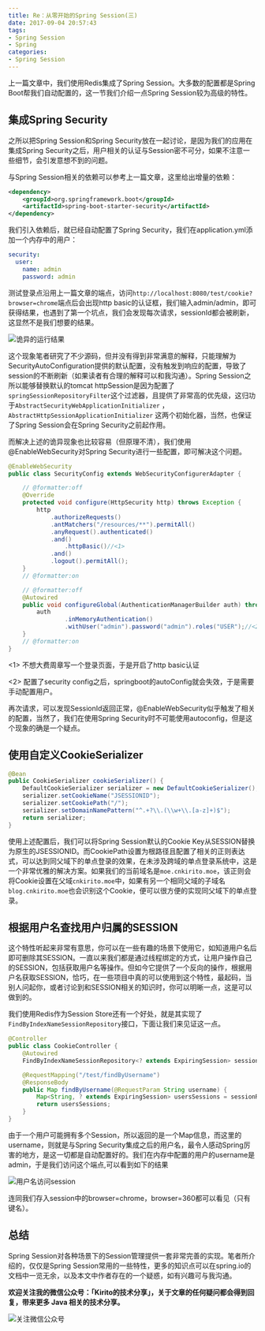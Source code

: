 ```yaml
---
title: Re：从零开始的Spring Session(三)
date: 2017-09-04 20:57:43
tags: 
- Spring Session
- Spring
categories:
- Spring Session
---
```


上一篇文章中，我们使用Redis集成了Spring Session。大多数的配置都是Spring Boot帮我们自动配置的，这一节我们介绍一点Spring Session较为高级的特性。

## 集成Spring Security

之所以把Spring Session和Spring Security放在一起讨论，是因为我们的应用在集成Spring Security之后，用户相关的认证与Session密不可分，如果不注意一些细节，会引发意想不到的问题。

与Spring Session相关的依赖可以参考上一篇文章，这里给出增量的依赖：

```xml
<dependency>
    <groupId>org.springframework.boot</groupId>
    <artifactId>spring-boot-starter-security</artifactId>
</dependency>
```

我们引入依赖后，就已经自动配置了Spring Security，我们在application.yml添加一个内存中的用户：

```yaml
security:
  user:
    name: admin
    password: admin
```

测试登录点沿用上一篇文章的端点，访问`http://localhost:8080/test/cookie?browser=chrome`端点后会出现http basic的认证框，我们输入admin/admin，即可获得结果，也遇到了第一个坑点，我们会发现每次请求，sessionId都会被刷新，这显然不是我们想要的结果。

![诡异的运行结果](http://kirito.iocoder.cn/QQ%E5%9B%BE%E7%89%8720170904212709.png)

这个现象笔者研究了不少源码，但并没有得到非常满意的解释，只能理解为SecurityAutoConfiguration提供的默认配置，没有触发到响应的配置，导致了session的不断刷新（如果读者有合理的解释可以和我沟通）。Spring Session之所以能够替换默认的tomcat httpSession是因为配置了`springSessionRepositoryFilter`这个过滤器，且提供了非常高的优先级，这归功于`AbstractSecurityWebApplicationInitializer` ，`AbstractHttpSessionApplicationInitializer` 这两个初始化器，当然，也保证了Spring Session会在Spring Security之前起作用。

而解决上述的诡异现象也比较容易（但原理不清），我们使用@EnableWebSecurity对Spring Security进行一些配置，即可解决这个问题。

```java
@EnableWebSecurity
public class SecurityConfig extends WebSecurityConfigurerAdapter {

    // @formatter:off
    @Override
    protected void configure(HttpSecurity http) throws Exception {
        http
            .authorizeRequests()
            .antMatchers("/resources/**").permitAll()
            .anyRequest().authenticated()
            .and()
                .httpBasic()//<1>
            .and()
            .logout().permitAll();
    }
    // @formatter:on

    // @formatter:off
    @Autowired
    public void configureGlobal(AuthenticationManagerBuilder auth) throws Exception {
        auth
                .inMemoryAuthentication()
                .withUser("admin").password("admin").roles("USER");//<2>
    }
    // @formatter:on
}
```

<1> 不想大费周章写一个登录页面，于是开启了http basic认证

<2> 配置了security config之后，springboot的autoConfig就会失效，于是需要手动配置用户。

再次请求，可以发现SessionId返回正常，@EnableWebSecurity似乎触发了相关的配置，当然了，我们在使用Spring Security时不可能使用autoconfig，但是这个现象的确是一个疑点。

## 使用自定义CookieSerializer

```java
@Bean
public CookieSerializer cookieSerializer() {
    DefaultCookieSerializer serializer = new DefaultCookieSerializer();
    serializer.setCookieName("JSESSIONID");
    serializer.setCookiePath("/");
    serializer.setDomainNamePattern("^.+?\\.(\\w+\\.[a-z]+)$");
    return serializer;
}
```

使用上述配置后，我们可以将Spring Session默认的Cookie Key从SESSION替换为原生的JSESSIONID。而CookiePath设置为根路径且配置了相关的正则表达式，可以达到同父域下的单点登录的效果，在未涉及跨域的单点登录系统中，这是一个非常优雅的解决方案。如果我们的当前域名是`moe.cnkirito.moe`，该正则会将Cookie设置在父域`cnkirito.moe`中，如果有另一个相同父域的子域名`blog.cnkirito.moe`也会识别这个Cookie，便可以很方便的实现同父域下的单点登录。

## 根据用户名查找用户归属的SESSION

这个特性听起来非常有意思，你可以在一些有趣的场景下使用它，如知道用户名后即可删除其SESSION。一直以来我们都是通过线程绑定的方式，让用户操作自己的SESSION，包括获取用户名等操作。但如今它提供了一个反向的操作，根据用户名获取SESSION，恰巧，在一些项目中真的可以使用到这个特性，最起码，当别人问起你，或者讨论到和SESSION相关的知识时，你可以明晰一点，这是可以做到的。

我们使用Redis作为Session Store还有一个好处，就是其实现了`FindByIndexNameSessionRepository`接口，下面让我们来见证这一点。

```java
@Controller
public class CookieController {
    @Autowired
    FindByIndexNameSessionRepository<? extends ExpiringSession> sessionRepository;

    @RequestMapping("/test/findByUsername")
    @ResponseBody
    public Map findByUsername(@RequestParam String username) {
        Map<String, ? extends ExpiringSession> usersSessions = sessionRepository.findByIndexNameAndIndexValue(FindByIndexNameSessionRepository.PRINCIPAL_NAME_INDEX_NAME, username);
        return usersSessions;
    }
}
```

由于一个用户可能拥有多个Session，所以返回的是一个Map信息，而这里的username，则就是与Spring Security集成之后的用户名，最令人感动Spring厉害的地方，是这一切都是自动配置好的。我们在内存中配置的用户的username是admin，于是我们访问这个端点,可以看到如下的结果

![用户名访问session](http://kirito.iocoder.cn/2.png)

连同我们存入session中的browser=chrome，browser=360都可以看见（只有键名）。

## 总结

Spring Session对各种场景下的Session管理提供一套非常完善的实现。笔者所介绍的，仅仅是Spring Session常用的一些特性，更多的知识点可以在spring.io的文档中一览无余，以及本文中作者存在的一个疑惑，如有兴趣可与我沟通。

**欢迎关注我的微信公众号：「Kirito的技术分享」，关于文章的任何疑问都会得到回复，带来更多 Java 相关的技术分享。**

![关注微信公众号](http://kirito.iocoder.cn/qrcode_for_gh_c06057be7960_258%20%281%29.jpg)